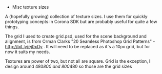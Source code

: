 * Misc texture sizes

A (hopefully growing) collection of texture sizes. I use them for quickly prototyping concepts in Corona SDK but are probably useful for quite a few things.

The grid I used to create grid.psd, used for the scene background and alignment, is from Orman Clarks "20 Seamless Photoshop Grid Patterns" - http://bit.ly/ej0xDy . It will need to be replaced as it's a 10px grid, but for now it suits my needs. 

Textures are power of two, but not all are square. Grid is the exception, I design around 480*800 and 800*480 so those are the grid sizes